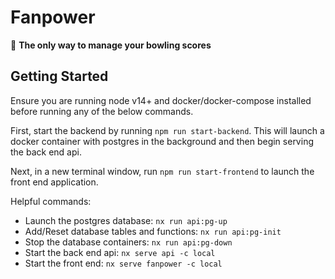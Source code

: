 

# Fanpower

🔎 **The only way to manage your bowling scores**

## Getting Started

Ensure you are running node v14+ and docker/docker-compose installed before running any of the below commands.

First, start the backend by running `npm run start-backend`.  This will launch a docker container with postgres
in the background and then begin serving the back end api.

Next, in a new terminal window, run `npm run start-frontend` to launch the front end application.

Helpful commands:
- Launch the postgres database: `nx run api:pg-up`
- Add/Reset database tables and functions: `nx run api:pg-init`
- Stop the database containers: `nx run api:pg-down`
- Start the back end api: `nx serve api -c local`
- Start the front end: `nx serve fanpower -c local`
